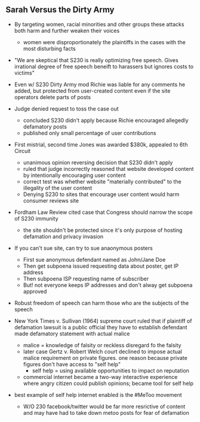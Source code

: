 ## Sarah Versus the Dirty Army

- By targeting women, racial minorities and other groups these attacks both harm and further weaken their voices
    - women were disproportionately the plaintiffs in the cases with the most disturbing facts

- "We are skeptical that S230 is really optimizing free speech. Gives irrational degree of free speech beneift to harassers but ignores costs to victims"
- Even w/ S230 Dirty Army mod Richie was liable for any comments he added, but protected from user-created content even if the site operators delete parts of posts
- Judge denied request to toss the case out
    - concluded S230 didn't apply because Richie encouraged allegedly defamatory posts
    - published only small percentage of user contributions 
- First mistrial, second time Jones was awarded $380k, appealed to 6th Circuit
    - unanimous opinion reversing decision that S230 didn't apply
    - ruled that judge incorrectly reasoned that website developed content by intentionally encouraging user content
    - correct test was whether website "materially contributed" to the illegality of the user content
    - Denying S230 to sites that encourage user content would harm consumer reviews site
- Fordham Law Review cited case that Congress should narrow the scope of S230 immunity
    - the site shouldn't be protected since it's only purpose of hosting defamation and privacy invasion

- If you can't sue site, can try to sue anaonymous posters
    - First sue anonymous defendant named as John/Jane Doe
    - Then get subpoena issued requesting data about poster, get IP address
    - Then subpoena ISP requesting name of subscriber
    - But! not everyone keeps IP addresses and don't alway get subpoena approved
- Robust freedom of speech can harm those who are the subjects of the speech
- New York Times v. Sullivan (1964) supreme court ruled that if plaintiff of defamation lawsuit is a public official they have to establish defendant made defamatory statement with actual malice
    - malice = knowledge of falsity or reckless disregard fo the falsity
    - later case Gertz v. Robert Welch court declined to impose actual malice requirement on private figures. one reason because private figures don't have access to "self help"
        - self help = using available opportunities to impact on reputation
    - commercial internet became a two-way interactive experience where angry citizen could publish opinions; became tool for self help
- best example of self help internet enabled is the #MeToo movement
    - W/O 230 facebook/twitter would be far more resrictive of content and may have had to take down metoo posts for fear of defamation
        
